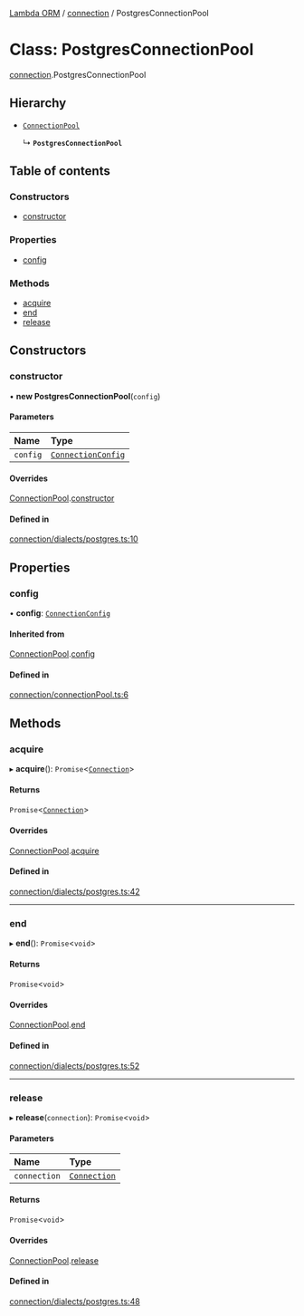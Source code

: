 [Lambda ORM](../README.md) / [connection](../modules/connection.md) / PostgresConnectionPool

# Class: PostgresConnectionPool

[connection](../modules/connection.md).PostgresConnectionPool

## Hierarchy

- [`ConnectionPool`](connection.ConnectionPool.md)

  ↳ **`PostgresConnectionPool`**

## Table of contents

### Constructors

- [constructor](connection.PostgresConnectionPool.md#constructor)

### Properties

- [config](connection.PostgresConnectionPool.md#config)

### Methods

- [acquire](connection.PostgresConnectionPool.md#acquire)
- [end](connection.PostgresConnectionPool.md#end)
- [release](connection.PostgresConnectionPool.md#release)

## Constructors

### constructor

• **new PostgresConnectionPool**(`config`)

#### Parameters

| Name | Type |
| :------ | :------ |
| `config` | [`ConnectionConfig`](../interfaces/connection.ConnectionConfig.md) |

#### Overrides

[ConnectionPool](connection.ConnectionPool.md).[constructor](connection.ConnectionPool.md#constructor)

#### Defined in

[connection/dialects/postgres.ts:10](https://github.com/FlavioLionelRita/lambda-orm/blob/eec4cd3/src/orm/connection/dialects/postgres.ts#L10)

## Properties

### config

• **config**: [`ConnectionConfig`](../interfaces/connection.ConnectionConfig.md)

#### Inherited from

[ConnectionPool](connection.ConnectionPool.md).[config](connection.ConnectionPool.md#config)

#### Defined in

[connection/connectionPool.ts:6](https://github.com/FlavioLionelRita/lambda-orm/blob/eec4cd3/src/orm/connection/connectionPool.ts#L6)

## Methods

### acquire

▸ **acquire**(): `Promise`<[`Connection`](connection.Connection.md)\>

#### Returns

`Promise`<[`Connection`](connection.Connection.md)\>

#### Overrides

[ConnectionPool](connection.ConnectionPool.md).[acquire](connection.ConnectionPool.md#acquire)

#### Defined in

[connection/dialects/postgres.ts:42](https://github.com/FlavioLionelRita/lambda-orm/blob/eec4cd3/src/orm/connection/dialects/postgres.ts#L42)

___

### end

▸ **end**(): `Promise`<`void`\>

#### Returns

`Promise`<`void`\>

#### Overrides

[ConnectionPool](connection.ConnectionPool.md).[end](connection.ConnectionPool.md#end)

#### Defined in

[connection/dialects/postgres.ts:52](https://github.com/FlavioLionelRita/lambda-orm/blob/eec4cd3/src/orm/connection/dialects/postgres.ts#L52)

___

### release

▸ **release**(`connection`): `Promise`<`void`\>

#### Parameters

| Name | Type |
| :------ | :------ |
| `connection` | [`Connection`](connection.Connection.md) |

#### Returns

`Promise`<`void`\>

#### Overrides

[ConnectionPool](connection.ConnectionPool.md).[release](connection.ConnectionPool.md#release)

#### Defined in

[connection/dialects/postgres.ts:48](https://github.com/FlavioLionelRita/lambda-orm/blob/eec4cd3/src/orm/connection/dialects/postgres.ts#L48)

